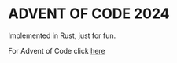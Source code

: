 # ADVENT OF CODE 2024

Implemented in Rust, just for fun.

For Advent of Code click [here](https://adventofcode.com/2024)
